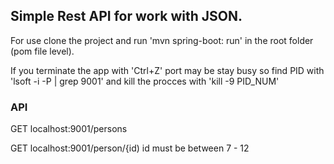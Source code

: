 <h2>Simple Rest API for work with JSON.</h2>

<p>For use clone the project and run 'mvn spring-boot: run' in the root folder (pom file level).</p>

<p>If you terminate the app with 'Ctrl+Z' port may be stay busy so find PID with 'lsoft -i -P | grep 9001'
and kill the procces with 'kill -9 PID_NUM'</p>

<h3>API</h3>
<p>GET localhost:9001/persons</p>
<p>GET localhost:9001/person/{id)    id must be between 7 - 12</p>
